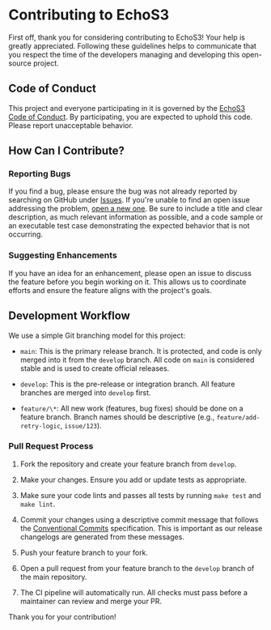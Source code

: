 # Contributing to EchoS3

First off, thank you for considering contributing to EchoS3! Your help is greatly appreciated. Following these guidelines helps to communicate that you respect the time of the developers managing and developing this open-source project.

## Code of Conduct

This project and everyone participating in it is governed by the [EchoS3 Code of Conduct](CODE_OF_CONDUCT.md). By participating, you are expected to uphold this code. Please report unacceptable behavior.

## How Can I Contribute?

### Reporting Bugs

If you find a bug, please ensure the bug was not already reported by searching on GitHub under [Issues](https://github.com/jpwhite3/echos3/issues). If you're unable to find an open issue addressing the problem, [open a new one](https://github.com/jpwhite3/echos3/issues/new). Be sure to include a title and clear description, as much relevant information as possible, and a code sample or an executable test case demonstrating the expected behavior that is not occurring.

### Suggesting Enhancements

If you have an idea for an enhancement, please open an issue to discuss the feature before you begin working on it. This allows us to coordinate efforts and ensure the feature aligns with the project's goals.

## Development Workflow

We use a simple Git branching model for this project:

- `main`: This is the primary release branch. It is protected, and code is only merged into it from the `develop` branch. All code on `main` is considered stable and is used to create official releases.

- `develop`: This is the pre-release or integration branch. All feature branches are merged into `develop` first.

- `feature/\*`: All new work (features, bug fixes) should be done on a feature branch. Branch names should be descriptive (e.g., `feature/add-retry-logic`, `issue/123`).

### Pull Request Process

1. Fork the repository and create your feature branch from `develop`.

2. Make your changes. Ensure you add or update tests as appropriate.

3. Make sure your code lints and passes all tests by running `make test` and `make lint`.

4. Commit your changes using a descriptive commit message that follows the [Conventional Commits](https://www.conventionalcommits.org/en/v1.0.0/) specification. This is important as our release changelogs are generated from these messages.

5. Push your feature branch to your fork.

6. Open a pull request from your feature branch to the `develop` branch of the main repository.

7. The CI pipeline will automatically run. All checks must pass before a maintainer can review and merge your PR.

Thank you for your contribution!
